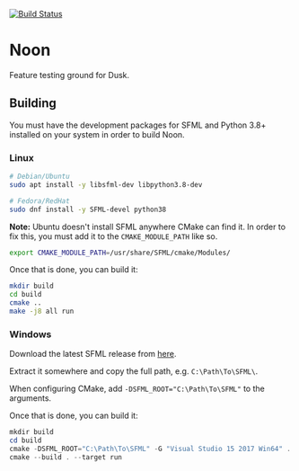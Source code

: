 
[![Build Status](https://travis-ci.org/WhoBrokeTheBuild/Noon.svg?branch=master)](https://travis-ci.org/WhoBrokeTheBuild/Noon)

# Noon

Feature testing ground for Dusk.

## Building

You must have the development packages for SFML and Python 3.8+ installed on your
system in order to build Noon.

### Linux

```sh
# Debian/Ubuntu
sudo apt install -y libsfml-dev libpython3.8-dev

# Fedora/RedHat
sudo dnf install -y SFML-devel python38
```

**Note:** Ubuntu doesn't install SFML anywhere CMake can find it. In order to fix
this, you must add it to the `CMAKE_MODULE_PATH` like so.

```sh
export CMAKE_MODULE_PATH=/usr/share/SFML/cmake/Modules/
```

Once that is done, you can build it:

```sh
mkdir build
cd build
cmake ..
make -j8 all run
```

### Windows

Download the latest SFML release from [here](https://www.sfml-dev.org/download.php).

Extract it somewhere and copy the full path, e.g. `C:\Path\To\SFML\`.

When configuring CMake, add `-DSFML_ROOT="C:\Path\To\SFML"` to the arguments.

Once that is done, you can build it:

```powershell
mkdir build
cd build
cmake -DSFML_ROOT="C:\Path\To\SFML" -G "Visual Studio 15 2017 Win64" ..
cmake --build . --target run
```